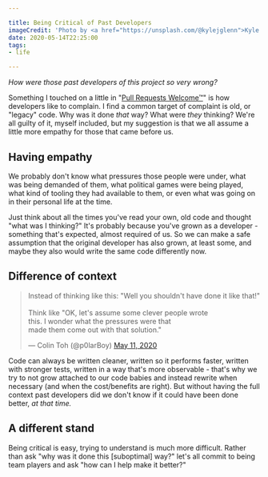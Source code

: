 ```yaml
---

title: Being Critical of Past Developers
imageCredit: 'Photo by <a href="https://unsplash.com/@kylejglenn">Kyle Glenn</a> on <a href="https://unsplash.com/photos/IFLgWYlT2fI">Unsplash</a>'
date: 2020-05-14T22:25:00
tags:
- life

---
```


_How were those past developers of this project so very wrong?_

Something I touched on a little in "[Pull Requests Welcome™](/blog/pull-requests-welcome-tm)" is how developers like to complain. I find a common target of complaint is old, or "legacy" code. Why was it done _that_ way? What were _they_ thinking? We're all guilty of it, myself included, but my suggestion is that we all assume a little more empathy for those that came before us.

## Having empathy

We probably don't know what pressures those people were under, what was being demanded of them, what political games were being played, what kind of tooling they had available to them, or even what was going on in their personal life at the time.

Just think about all the times you've read your own, old code and thought "what was I thinking?" It's probably because you've grown as a developer - something that's expected, almost required of us. So we can make a safe assumption that the original developer has also grown, at least some, and maybe they also would write the same code differently now.

## Difference of context

<blockquote class="twitter-tweet"><p lang="en" dir="ltr">Instead of thinking like this: &quot;Well you shouldn&#39;t have done it like that!&quot;<br><br>Think like &quot;OK, let&#39;s assume some clever people wrote<br>this. I wonder what the pressures were that<br>made them come out with that solution.&quot;</p>&mdash; Colin Toh (@p0larBoy) <a href="https://twitter.com/p0larBoy/status/1259718747536777216?ref_src=twsrc%5Etfw">May 11, 2020</a></blockquote> <script async src="https://platform.twitter.com/widgets.js" charset="utf-8"></script>

Code can always be written cleaner, written so it performs faster, written with stronger tests, written in a way that's more observable - that's why we try to not grow attached to our code babies and instead rewrite when necessary (and when the cost/benefits are right). But without having the full context past developers did we don't know if it could have been done better, _at that time._

## A different stand

Being critical is easy, trying to understand is much more difficult. Rather than ask "why was it done this [suboptimal] way?" let's all commit to being team players and ask "how can I help make it better?"
